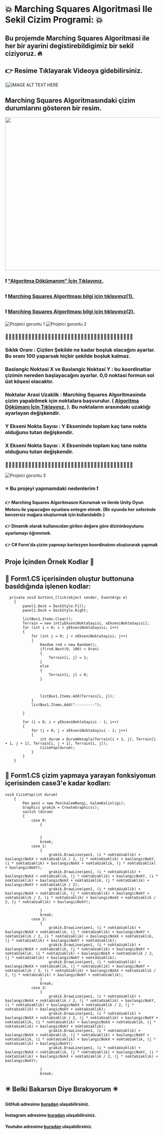# :collision: Marching Squares Algoritmasi Ile Sekil Cizim Programi: :collision:


## Bu projemde Marching Squares Algoritmasi ile her bir ayarini degistirebildigimiz bir sekil ciziyoruz. :fire:

## :point_right: Resime Tıklayarak Videoya gidebilirsiniz.
[![IMAGE ALT TEXT HERE](https://github.com/FurcanY/HyperCasual-ShopSystem/assets/114299899/09906c54-ee53-4ab4-9384-0c05e38705d0)
## Marching Squares Algoritmasındaki çizim durumlarını gösteren bir resim.
<img src="https://github.com/FurcanY/HyperCasual-ShopSystem/assets/114299899/03cfb93a-fd64-4a29-b966-213b006ea8fc"  width="720" height="500"  />




### :exclamation: ["Algoritma Dökümanım" İçin Tıklayınız.](https://github.com/FurcanY/MarchingSquares/blob/master/MarchingSquares/MarchingSquares/Document/MarchingSquaresAlgoritmasi.pdf)
### :exclamation: [Marching Squares Algoritması bilgi için tıklayınız(1).](https://www.baeldung.com/cs/marching-squares)
### :exclamation: [Marching Squares Algoritması bilgi için tıklayınız(2).](https://urbanspr1nter.github.io/marchingsquares/)


![Projeici goruntu 1](https://github.com/FurcanY/HyperCasual-ShopSystem/assets/114299899/2c15d14d-6036-47ac-9d94-d2f4ab489941)
![Projeici goruntu 2](https://github.com/FurcanY/HyperCasual-ShopSystem/assets/114299899/2082b46f-c6f1-40d3-b9ea-6111be754011)

### :star2::star2::star2::star2::star2::star2::star2::star2::star2::star2::star2::star2::star2::star2::star2::star2::star2::star2::star2::star2::star2::star2::star2::star2::star2::star2::star2::star2::star2::star2::star2::star2::star2::star2::star2::star2::star2::star2::star2:
### Sıklık Oranı : Çizilen Şekilde ne kadar boşluk olacağını ayarlar. Bu oranı 100 yaparsak hiçbir şekilde boşluk kalmaz.
### Baslangic Noktasi X ve Baslangic Noktasi Y : bu koordinatlar çizimin nereden başlayacağını ayarlar. 0,0 noktasi formun sol üst köşesi olacaktır.
### Noktalar Arasi Uzaklik : Marching Squares Algoritmasinda çizim yapabilmek için noktalara başvurulur. ( [Algoritma Dökümanı İçin Tıklayınız.](https://github.com/FurcanY/MarchingSquares/blob/master/MarchingSquares/MarchingSquares/Document/MarchingSquaresAlgoritmasi.pdf) ). Bu noktaların arasındakı uzaklığı ayarlayan değişkendir.
### Y Ekseni Nokta Sayısı : Y Ekseninde toplam kaç tane nokta olduğunu tutan değişkendir.
### X Ekseni Nokta Sayısı : X Ekseninde toplam kaç tane nokta olduğunu tutan değişkendir.
### :star2::star2::star2::star2::star2::star2::star2::star2::star2::star2::star2::star2::star2::star2::star2::star2::star2::star2::star2::star2::star2::star2::star2::star2::star2::star2::star2::star2::star2::star2::star2::star2::star2::star2::star2::star2::star2::star2::star2:

![Projeici goruntu 3](https://github.com/FurcanY/HyperCasual-ShopSystem/assets/114299899/08567fb9-746c-4fd3-a82f-b75e5b8a15e2)



### :star: Bu projeyi yapmamdaki nedenlerim :exclamation:
#### :point_right: Marching Squares Algoritmasını Kavramak ve ilerde Unity Oyun Motoru ile yapacağım oyunlara entegre etmek. (Bir oyunda her seferinde benzersiz mağara oluşturmak için kullanılabilir.)
#### :point_right: Dinamik olarak kullanıcıdan girilen değere göre dizininboyutunu ayarlamayı öğrenmek.
#### :point_right: C# Form'da çizim yapmayı kartezyen koordinatımı oluşturarak yapmak


## Proje İçinden Örnek Kodlar 💾

## :dash: Form1.CS içerisinden oluştur buttonuna basıldığında işlenen kodlar:
      private void button1_Click(object sender, EventArgs e)
        {
            panel1.Dock = DockStyle.Fill;
            panel1.Dock = DockStyle.Right;

            listBox1.Items.Clear();
            Terrain = new int[yEkseniNoktaSayisi, xEkseniNoktaSayisi];
            for (int i = 0; i < yEkseniNoktaSayisi; i++)
            {
                for (int j = 0; j < xEkseniNoktaSayisi; j++)
                {
                    Random rnd = new Random();
                    if(rnd.Next(0, 100) < Oran)
                    {
                        Terrain[i, j] = 1;
                    }
                    else
                    {
                        Terrain[i, j] = 0;
                    }
                    


                    listBox1.Items.Add(Terrain[i, j]);
                }
                listBox1.Items.Add("---------");

            }

            for (i = 0; i < yEkseniNoktaSayisi - 1; i++)
            {
                for (j = 0; j < xEkseniNoktaSayisi - 1; j++)
                {
                    int durum = DurumHesapla(Terrain[i + 1, j], Terrain[i + 1, j + 1], Terrain[i, j + 1], Terrain[i, j]);
                    CizimYap(durum);
                }
            }
        }
## :dash: Form1.CS çizim yapmaya yarayan fonksiyonun içerisinden case3'e kadar kodları:

    void CizimYap(int durum)
        {
            Pen pen1 = new Pen(kalemRengi, kalemKalinligi);
            Graphics grakik = CreateGraphics();
            switch (durum)
            {
                case 0:
                    {


                    }
                    break;
                case 1:
                    {
                        grakik.DrawLine(pen1, (i * noktaUzaklik) + baslangicNokX + noktaUzaklik / 2, (j * noktaUzaklik) + baslangicNokY, (i * noktaUzaklik) + baslangicNokX + noktaUzaklik, (j * noktaUzaklik) + baslangicNokY);
                        grakik.DrawLine(pen1, (i * noktaUzaklik) + baslangicNokX + noktaUzaklik, (j * noktaUzaklik) + baslangicNokY, (i * noktaUzaklik) + baslangicNokX + noktaUzaklik, (j * noktaUzaklik) + baslangicNokY + noktaUzaklik / 2);
                        grakik.DrawLine(pen1, (i * noktaUzaklik) + baslangicNokX + noktaUzaklik, (j * noktaUzaklik) + baslangicNokY + noktaUzaklik / 2, (i * noktaUzaklik) + baslangicNokX + noktaUzaklik / 2, (j * noktaUzaklik) + baslangicNokY);

                    }
                    break;
                case 2:
                    {
                        grakik.DrawLine(pen1, (i * noktaUzaklik) + baslangicNokX + noktaUzaklik, (j * noktaUzaklik) + baslangicNokY + noktaUzaklik / 2, (i * noktaUzaklik) + baslangicNokX + noktaUzaklik, (j * noktaUzaklik) + baslangicNokY + noktaUzaklik);
                        grakik.DrawLine(pen1, (i * noktaUzaklik) + baslangicNokX + noktaUzaklik, (j * noktaUzaklik) + baslangicNokY + noktaUzaklik, (i * noktaUzaklik) + baslangicNokX + noktaUzaklik / 2, (j * noktaUzaklik) + baslangicNokY + noktaUzaklik);
                        grakik.DrawLine(pen1, (i * noktaUzaklik) + baslangicNokX + noktaUzaklik, (j * noktaUzaklik) + baslangicNokY + noktaUzaklik / 2, (i * noktaUzaklik) + baslangicNokX + noktaUzaklik / 2, (j * noktaUzaklik) + baslangicNokY + noktaUzaklik);
                    }
                    break;
                case 3:
                    {
                        grakik.DrawLine(pen1, (i * noktaUzaklik) + baslangicNokX + noktaUzaklik / 2, (j * noktaUzaklik) + baslangicNokY, (i * noktaUzaklik) + baslangicNokX + noktaUzaklik / 2, (j * noktaUzaklik) + baslangicNokY + noktaUzaklik);
                        grakik.DrawLine(pen1, (i * noktaUzaklik) + baslangicNokX + noktaUzaklik / 2, (j * noktaUzaklik) + baslangicNokY + noktaUzaklik, (i * noktaUzaklik) + baslangicNokX + noktaUzaklik, (j * noktaUzaklik) + baslangicNokY + noktaUzaklik);
                        grakik.DrawLine(pen1, (i * noktaUzaklik) + baslangicNokX + noktaUzaklik, (j * noktaUzaklik) + baslangicNokY + noktaUzaklik, (i * noktaUzaklik) + baslangicNokX + noktaUzaklik, (j * noktaUzaklik) + baslangicNokY);
                        grakik.DrawLine(pen1, (i * noktaUzaklik) + baslangicNokX + noktaUzaklik, (j * noktaUzaklik) + baslangicNokY, (i * noktaUzaklik) + baslangicNokX + noktaUzaklik / 2, (j * noktaUzaklik) + baslangicNokY);

                    }
                    break;
                
        
        
   ## ✴️ Belki Bakarsın Diye Bırakıyorum ✴️
   ####  GitHub adresime [buradan](https://github.com/FurcanY) ulaşabilirsiniz.
   ####  İnstagram adresime [buradan](https://www.instagram.com/y.furcan/) ulaşabilirsiniz.
   ####  Youtube adresime [buradan](https://www.youtube.com/channel/UCQRXjt0lg2jCnp2NqOAO2Ig) ulaşabilirsiniz.
